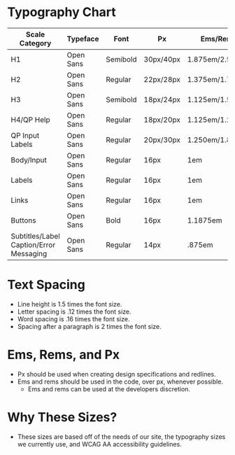 # Typography Chart 


| **Scale Category**                      | **Typeface** | **Font**  | **Px**        | **Ems/Rems**       |   **Case**    | 
| ------------------                      | ------       | -----     | -----         |      -----         |     -----     |
| H1                                      | Open Sans    | Semibold  | 30px/40px     | 1.875em/2.500em    | Title Case    | 
| H2                                      | Open Sans    | Regular   | 22px/28px     | 1.375em/1.75em     | Title Case    | 
| H3                                      | Open Sans    | Semibold  | 18px/24px     | 1.125em/1.5em      | Title Case    | 
| H4/QP Help                              | Open Sans    | Regular   | 18px/20px     | 1.125em/1.25em     | Sentence Case |
| QP Input Labels                         | Open Sans    | Regular   | 20px/30px     | 1.250em/1.875em    | Sentence Case | 
| Body/Input                              | Open Sans    | Regular   | 16px          | 1em                | Sentence Case |
| Labels                                  | Open Sans    | Regular   | 16px          | 1em                | Sentence Case |
| Links                                   | Open Sans    | Regular   | 16px          | 1em                | Title Case    |
| Buttons                                 | Open Sans    | Bold      | 16px          | 1.1875em           | Title Case    | 
| Subtitles/Label Caption/Error Messaging | Open Sans    | Regular   | 14px          | .875em             | Sentence Case | 
 
# Text Spacing
* Line height is 1.5 times the font size.
* Letter spacing is .12 times the font size.
* Word spacing is .16 times the font size.
* Spacing after a paragraph is 2 times the font size. 

# Ems, Rems, and Px
* Px should be used when creating design specifications and redlines.
* Ems and rems should be used in the code, over px, whenever possible. 
    * Ems and rems can be used at the developers discretion. 

# Why These Sizes?
* These sizes are based off of the needs of our site, the typography sizes we currently use, and WCAG AA accessibility guidelines. 
